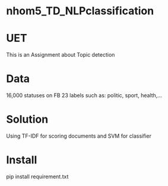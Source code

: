 # nhom5_TD_NLPclassification

# UET
This is an Assignment about Topic detection 

# Data 
16,000 statuses on FB 
23 labels such as: politic, sport, health,...

# Solution 
Using TF-IDF for scoring documents and SVM for classifier

# Install
pip install requirement.txt
